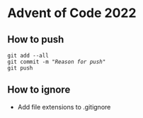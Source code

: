 # Advent of Code 2022

## How to push
<pre><code>git add --all
git commit -m "<i>Reason for push</i>"
git push
</code></pre>

## How to ignore
- Add file extensions to .gitignore